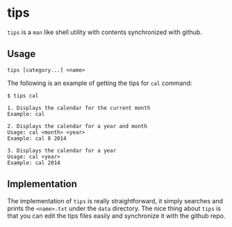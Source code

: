 tips
====

`tips` is a `man` like shell utility with contents synchronized with github. 

Usage
-----

`tips [category...] <name>`

The following is an example of getting the tips for `cal` command:

```
$ tips cal

1. Displays the calendar for the current month
Example: cal

2. Displays the calendar for a year and month
Usage: cal <month> <year>
Example: cal 8 2014

3. Displays the calendar for a year
Usage: cal <year>
Example: cal 2014
```

Implementation 
--------------

The implementation of `tips` is really straightforward, it simply searches and prints the `<name>.txt` under the `data` directory. The nice thing about `tips` is that you can edit the tips files easily and synchronize it with the github repo.
